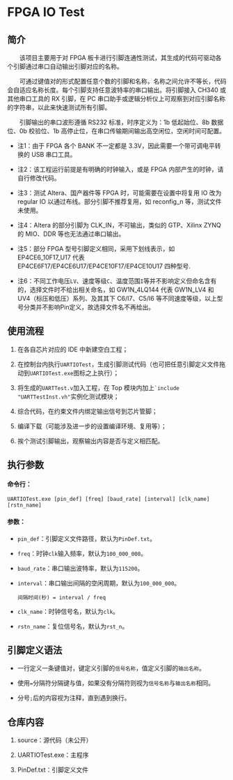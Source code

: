 # FPGA IO Test

## 简介

&emsp;&emsp;该项目主要用于对 FPGA 板卡进行引脚连通性测试，其生成的代码可驱动各个引脚通过串口自动输出引脚对应的名称。

&emsp;&emsp;可通过键值对的形式配置任意个数的引脚和名称，名称之间允许不等长，代码会自适应名称长度。每个引脚支持任意波特率的串口输出。将引脚接入 CH340 或其他串口工具的 RX 引脚，在 PC 串口助手或逻辑分析仪上可观察到对应引脚名称的字符串，以此来快速测试所有引脚。

&emsp;&emsp;引脚输出的串口波形遵循 RS232 标准，时序定义为：1b 低起始位、8b 数据位、0b 校验位、1b 高停止位，在串口传输期间输出高空闲位，空闲时间可配置。


- 注1：由于 FPGA 各个 BANK 不一定都是 3.3V，因此需要一个带可调电平转换的 USB 串口工具。

- 注2：该工程运行前提是有明确的时钟输入，或是 FPGA 内部产生的时钟，请自行修改代码。

- 注3：测试 Altera、国产器件等 FPGA 时，可能需要在设置中将复用 IO 改为 regular IO 以通过布线。部分引脚不推荐复用，如 reconfig_n 等，测试文件未使用。

- 注4：Altera 的部分引脚为 CLK_IN，不可输出，类似的 GTP、Xilinx ZYNQ 的 MIO、DDR 等也无法通过串口输出。

- 注5：部分 FPGA 型号引脚定义相同，采用下划线表示，如 EP4CE6_10F17_U17 代表 EP4CE6F17/EP4CE6U17/EP4CE10F17/EP4CE10U17 四种型号.

- 注6：不同工作电压`LV`、速度等级`C`、温度范围`I`等并不影响定义但命名含有的，选择文件时不给出相关命名，如 GW1N_4LQ144 代表 GW1N_LV4 和 UV4（标压和低压）系列、及其其下 C6/I7、C5/I6 等不同速度等级，以上型号分类并不影响Pin定义，故选择文件名不再给出。


## 使用流程

1. 在各自芯片对应的 IDE 中新建空白工程；

2. 在控制台内执行`UARTIOTest`，生成引脚测试代码（也可把任意引脚定义文件拖动到`UARTIOTest.exe`图标之上执行）；

3. 将生成的`UARTTest.v`加入工程，在 Top 模块内加上`` `include "UARTTestInst.vh" ``实例化测试模块；

4. 综合代码，在约束文件内绑定输出信号到芯片管脚；

5. 编译下载（可能涉及进一步的设置编译环境、复用等）；

6. 挨个测试引脚输出，观察输出内容是否与定义相匹配。


## 执行参数

#### 命令行：

```
UARTIOTest.exe [pin_def] [freq] [baud_rate] [interval] [clk_name] [rstn_name]
```

#### 参数：

- `pin_def`：引脚定义文件路径，默认为`PinDef.txt`。

- `freq`：时钟`clk`输入频率，默认为`100_000_000`。

- `baud_rate`：串口输出波特率，默认为`115200`。

- `interval`：串口输出间隔的空闲周期，默认为`100_000_000`。
  ```
  间隔时间(秒) = interval / freq 
  ```

- `clk_name`：时钟信号名，默认为`clk`。

- `rstn_name`：复位信号名，默认为`rst_n`。


## 引脚定义语法

- 一行定义一条键值对，键定义引脚的`信号名称`，值定义引脚的`输出名称`。

- 使用`=`分隔符分隔键与值，如果没有分隔符则视为`信号名称`与`输出名称`相同。

- 分号`;`后的内容视为注释，直到遇到换行。


## 仓库内容

1. source：源代码（未公开）

2. UARTIOTest.exe：主程序

3. PinDef.txt：引脚定义文件
